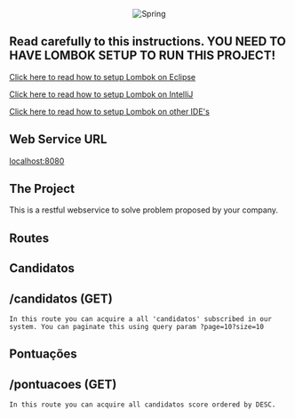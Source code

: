 <p align="center">
  <img src="https://www.oliberal.com/image/contentid/policy:1.103017:1554043688/cd-tim-maia-racional-volume-1-remasterizado-D-NQ-NP-745624-MLB25869429471-082017-F.jpg?f=2x1&$p$f=904e4f9&w=1500&$w=f075b93" alt=Spring framework icon"/>
</p>

<h2><strong>Read carefully to this instructions. YOU NEED TO HAVE LOMBOK SETUP TO RUN THIS PROJECT!</strong></h2>

<p><a href="https://projectlombok.org/setup/eclipse">Click here to read how to setup Lombok on Eclipse</a></p>
<p><a href="https://projectlombok.org/setup/intellij">Click here to read how to setup Lombok on IntelliJ</a></p>
<p><a href="https://projectlombok.org/setup/https://projectlombok.org/setup/overview">Click here to read how to setup Lombok on other IDE's</a></p>

## Web Service URL

<p><a href="localhost:8080/" target="_blank">localhost:8080</a></p>

## The Project
This is a restful webservice to solve problem proposed by your company.

## Routes

## Candidatos
## /candidatos (GET)
```
In this route you can acquire a all 'candidatos' subscribed in our system. You can paginate this using query param ?page=10?size=10
```

## Pontuações
## /pontuacoes (GET)
```
In this route you can acquire all candidatos score ordered by DESC.
```
